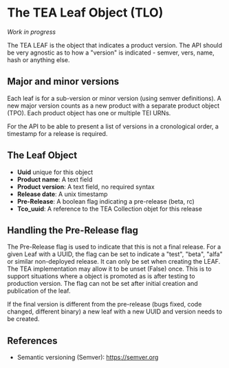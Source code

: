 # The TEA Leaf Object (TLO)

_Work in progress_

The TEA LEAF is the object that indicates a product version. The API should be
very agnostic as to how a "version" is indicated - semver, vers, name, hash or anything else.

## Major and minor versions

Each leaf is for a sub-version or minor version (using semver definitions). A new
major version counts as a new product with a separate product object (TPO). Each
product object has one or multiple TEI URNs.

For the API to be able to present a list of versions in a cronological order,
a timestamp for a release is required.

## The Leaf Object

- __Uuid__ unique for this object
- __Product name__: A text field
- __Product version__: A text field, no required syntax
- __Release date__: A unix timestamp
- __Pre-Release__: A boolean flag indicating a pre-release (beta, rc)
- __Tco_uuid__: A reference to the TEA Collection objet for this release

## Handling the Pre-Release flag

The Pre-Release flag is used to indicate that this is not a final release. For a given Leaf with a UUID, the flag
can be set to indicate a "test", "beta", "alfa" or similar non-deployed release. It can only be set when
creating the LEAF. The TEA implementation may allow it to be unset (False) once. This is to support
situations where a object is promoted as is after testing to production version. The flag can not
be set after initial creation and publication of the leaf.

If the final version is different from the pre-release (bugs fixed, code changed, different binary)
a new leaf with a new UUID and version needs to be created.

## References

- Semantic versioning (Semver): <https://semver.org>